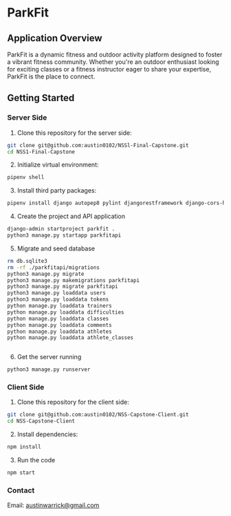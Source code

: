 # ParkFit


## Application Overview
   ParkFit is a dynamic fitness and outdoor activity platform designed to foster a vibrant fitness community. Whether you're an outdoor enthusiast looking for exciting classes or a fitness instructor eager to share your expertise, ParkFit is the place to connect.


 
## Getting Started

### Server Side
1. Clone this repository for the server side:
```sh
git clone git@github.com:austin0102/NSSl-Final-Capstone.git
cd NSS1-Final-Capstone
```
2. Initialize virtual environment:
```sh
pipenv shell
```
3. Install third party packages:
```sh
pipenv install django autopep8 pylint djangorestframework django-cors-headers pylint-django
```
4. Create the project and API application 
```sh
django-admin startproject parkfit .
python3 manage.py startapp parkfitapi
```

5. Migrate and seed database 
```sh
rm db.sqlite3
rm -rf ./parkfitapi/migrations
python3 manage.py migrate
python3 manage.py makemigrations parkfitapi
python3 manage.py migrate parkfitapi
python3 manage.py loaddata users
python3 manage.py loaddata tokens
python manage.py loaddata trainers
python manage.py loaddata difficulties
python manage.py loaddata classes
python manage.py loaddata comments
python manage.py loaddata athletes
python manage.py loaddata athlete_classes



```
6. Get the server running
```sh
python3 manage.py runserver
```


### Client Side
1. Clone this repository for the client side:
```sh
git clone git@github.com:austin0102/NSS-Capstone-Client.git
cd NSS-Capstone-Client
```
2. Install dependencies: 
```sh
npm install
```
3. Run the code 
```sh
npm start
```

### Contact
Email: austinwarrick@gmail.com